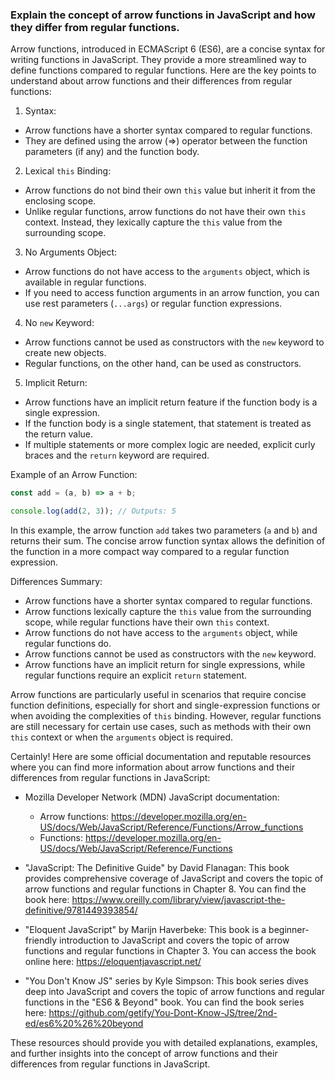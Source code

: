 ### Explain the concept of arrow functions in JavaScript and how they differ from regular functions.

Arrow functions, introduced in ECMAScript 6 (ES6), are a concise syntax for writing functions in JavaScript. They provide a more streamlined way to define functions compared to regular functions. Here are the key points to understand about arrow functions and their differences from regular functions:

1. Syntax:
  - Arrow functions have a shorter syntax compared to regular functions.
  - They are defined using the arrow (=>) operator between the function parameters (if any) and the function body.

2. Lexical `this` Binding:
  - Arrow functions do not bind their own `this` value but inherit it from the enclosing scope.
  - Unlike regular functions, arrow functions do not have their own `this` context. Instead, they lexically capture the `this` value from the surrounding scope.

3. No Arguments Object:
  - Arrow functions do not have access to the `arguments` object, which is available in regular functions.
  - If you need to access function arguments in an arrow function, you can use rest parameters (`...args`) or regular function expressions.

4. No `new` Keyword:
  - Arrow functions cannot be used as constructors with the `new` keyword to create new objects.
  - Regular functions, on the other hand, can be used as constructors.

5. Implicit Return:
  - Arrow functions have an implicit return feature if the function body is a single expression.
  - If the function body is a single statement, that statement is treated as the return value.
  - If multiple statements or more complex logic are needed, explicit curly braces and the `return` keyword are required.

Example of an Arrow Function:
```javascript
const add = (a, b) => a + b;

console.log(add(2, 3)); // Outputs: 5
```

In this example, the arrow function `add` takes two parameters (`a` and `b`) and returns their sum. The concise arrow function syntax allows the definition of the function in a more compact way compared to a regular function expression.

Differences Summary:
- Arrow functions have a shorter syntax compared to regular functions.
- Arrow functions lexically capture the `this` value from the surrounding scope, while regular functions have their own `this` context.
- Arrow functions do not have access to the `arguments` object, while regular functions do.
- Arrow functions cannot be used as constructors with the `new` keyword.
- Arrow functions have an implicit return for single expressions, while regular functions require an explicit `return` statement.

Arrow functions are particularly useful in scenarios that require concise function definitions, especially for short and single-expression functions or when avoiding the complexities of `this` binding. However, regular functions are still necessary for certain use cases, such as methods with their own `this` context or when the `arguments` object is required.

Certainly! Here are some official documentation and reputable resources where you can find more information about arrow functions and their differences from regular functions in JavaScript:

- Mozilla Developer Network (MDN) JavaScript documentation:
  - Arrow functions: https://developer.mozilla.org/en-US/docs/Web/JavaScript/Reference/Functions/Arrow_functions
  - Functions: https://developer.mozilla.org/en-US/docs/Web/JavaScript/Reference/Functions

- "JavaScript: The Definitive Guide" by David Flanagan: This book provides comprehensive coverage of JavaScript and covers the topic of arrow functions and regular functions in Chapter 8. You can find the book here: https://www.oreilly.com/library/view/javascript-the-definitive/9781449393854/

- "Eloquent JavaScript" by Marijn Haverbeke: This book is a beginner-friendly introduction to JavaScript and covers the topic of arrow functions and regular functions in Chapter 3. You can access the book online here: https://eloquentjavascript.net/

- "You Don't Know JS" series by Kyle Simpson: This book series dives deep into JavaScript and covers the topic of arrow functions and regular functions in the "ES6 & Beyond" book. You can find the book series here: https://github.com/getify/You-Dont-Know-JS/tree/2nd-ed/es6%20%26%20beyond

These resources should provide you with detailed explanations, examples, and further insights into the concept of arrow functions and their differences from regular functions in JavaScript.

